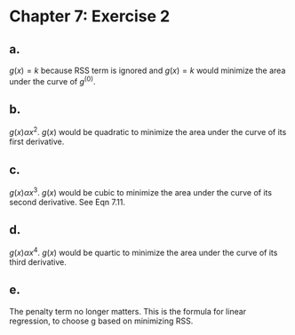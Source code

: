 Chapter 7: Exercise 2
=====================

## a.
$g(x) = k$ because RSS term is ignored and $g(x) = k$ would minimize the area
under the curve of $g^{(0)}$.

## b.
$g(x)  \alpha  x^2$. $g(x)$ would be quadratic to minimize the area under the curve
of its first derivative.

## c.
$g(x)  \alpha  x^3$. $g(x)$ would be cubic to minimize the area under the curve
of its second derivative. See Eqn 7.11.

## d.
$g(x)  \alpha  x^4$. $g(x)$ would be quartic to minimize the area under the curve
of its third derivative.

## e.
The penalty term no longer matters. This is the formula for linear regression,
to choose g based on minimizing RSS.

